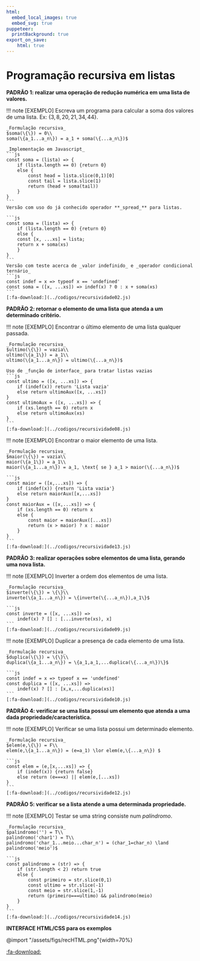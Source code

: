 ```yaml
---
html:
  embed_local_images: true
  embed_svg: true
puppeteer: 
  printBackground: true
export_on_save:
    html: true
---
```

<!-- 28 -->

# Programação recursiva em listas

**PADRÃO 1: realizar uma operação de redução numérica em uma lista de valores.**

!!! note [EXEMPLO] Escreva um programa para calcular a soma dos valores de uma lista. Ex: $\{3, 8, 20, 21, 34, 44\}$. 

    _Formulação recursiva_
    $soma(\{\}) = 0\\
    soma(\{a_1...a_n\}) = a_1 + soma(\{...a_n\})$

    _Implementação em Javascript_
    ```js
    const soma = (lista) => {
        if (lista.length == 0) {return 0} 
        else {
            const head = lista.slice(0,1)[0]
            const tail = lista.slice(1)
            return (head + soma(tail))
        }
    }
    ```
    Versão com uso do já conhecido operador **_spread_** para listas.

    ```js
    const soma = (lista) => {
        if (lista.length == 0) {return 0} 
        else {
        const [x, ...xs] = lista;
        return x + soma(xs)
        }
    }
    ```
    Versão com teste acerca de _valor indefinido_ e _operador condicional ternário_ 
    ```js
    const indef = x => typeof x == 'undefined'
    const soma = ([x, ...xs]) => indef(x) ? 0 : x + soma(xs)
    ```
    [:fa-download:](../codigos/recursividade02.js)

**PADRÃO 2: retornar o elemento de uma lista que atenda a um determinado critério.**

!!! note [EXEMPLO] Encontrar o último elemento de uma lista qualquer passada.

    _Formulação recursiva_
    $ultimo(\{\}) = vazia\\
    ultimo(\{a_1\}) = a_1\\
    ultimo(\{a_1...a_n\}) = ultimo(\{...a_n\})$

    Uso de _função de interface_ para tratar listas vazias
    ```js
    const ultimo = ([x, ...xs]) => {
        if (indef(x)) return 'Lista vazia' 
        else return ultimoAux([x, ...xs])
    }
    const ultimoAux = ([x, ...xs]) => {
        if (xs.length == 0) return x
        else return ultimoAux(xs)
    }
    ```
    [:fa-download:](../codigos/recursividade08.js)

!!! note [EXEMPLO] Encontrar o maior elemento de uma lista.

    _Formulação recursiva_
    $maior(\{\}) = vazia\\
    maior(\{a_1\}) = a_1\\
    maior(\{a_1...a_n\}) = a_1, \text{ se } a_1 > maior(\{...a_n\})$

    ```js
    const maior = ([x,...xs]) => {
        if (indef(x)) {return 'Lista vazia'}
        else return maiorAux([x,...xs])
    }
    const maiorAux = ([x,...xs]) => {
        if (xs.length == 0) return x
        else {
            const maior = maiorAux([...xs])
            return (x > maior) ? x : maior
        }
    }
    ```
    [:fa-download:](../codigos/recursividade13.js)

**PADRÃO 3: realizar operações sobre elementos de uma lista, gerando uma nova lista.**

!!! note [EXEMPLO] Inverter a ordem dos elementos de uma lista.

    _Formulação recursiva_
    $inverte(\{\}) = \{\}\\
    inverte(\{a_1...a_n\}) = \{inverte(\{...a_n\}),a_1\}$

    ```js
    const inverte = ([x, ...xs]) => 
        indef(x) ? [] : [...inverte(xs), x]
    ```
    [:fa-download:](../codigos/recursividade09.js)

!!! note [EXEMPLO] Duplicar a presença de cada elemento de uma lista.

    _Formulação recursiva_
    $duplica(\{\}) = \{\}\\
    duplica(\{a_1...a_n\}) = \{a_1,a_1,...duplica(\{...a_n\})\}$

    ```js
    const indef = x => typeof x == 'undefined'
    const duplica = ([x, ...xs]) => 
        indef(x) ? [] : [x,x,...duplica(xs)]
    ```
    [:fa-download:](../codigos/recursividade10.js)

**PADRÃO 4: verificar se uma lista possui um elemento que atenda a uma dada propriedade/característica.**

!!! note [EXEMPLO] Verificar se uma lista possui um determinado elemento.

    _Formulação recursiva_
    $elem(e,\{\}) = F\\
    elem(e,\{a_1...a_n\}) = (e=a_1) \lor elem(e,\{...a_n\}) $

    ```js
    const elem = (e,[x,...xs]) => {
        if (indef(x)) {return false}
        else return (e===x) || elem(e,[...xs])
    }
    ``` 
    [:fa-download:](../codigos/recursividade12.js)

**PADRÃO 5: verificar se a lista atende a uma determinada propriedade.**

!!! note [EXEMPLO] Testar se uma string consiste num *palíndromo*.

    _Formulação recursiva_
    $palindromo('') = T\\
    palindromo('char1') = T\\
    palindromo('char_1...meio...char_n') = (char_1=char_n) \land palindromo('meio')$

    ```js
    const palindromo = (str) => {
        if (str.length < 2) return true
        else {
            const primeiro = str.slice(0,1)
            const ultimo = str.slice(-1)
            const meio = str.slice(1,-1)
            return (primeiro===ultimo) && palindromo(meio)
        }
    } 
    ```
    [:fa-download:](../codigos/recursividade14.js)

**INTERFACE HTML/CSS para os exemplos**

<!-- ![](/assets/figs/recHTML.png) -->

@import "/assets/figs/recHTML.png"{width=70%}

[:fa-download:](../codigos/recursividade_InterfaceHTML.zip)